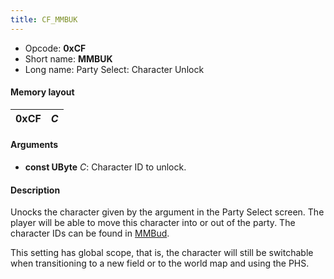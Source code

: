 ```yaml
---
title: CF_MMBUK
---
```


- Opcode: **0xCF**
- Short name: **MMBUK**
- Long name: Party Select: Character Unlock

#### Memory layout

| 0xCF | *C* |
|------|-----|

#### Arguments

- **const UByte** *C*: Character ID to unlock.

#### Description

Unocks the character given by the argument in the Party Select screen. The player will be able to move this character into or out of the party. The character IDs can be found in [MMBud](CD_MMBud.md).

This setting has global scope, that is, the character will still be switchable when transitioning to a new field or to the world map and using the PHS.
